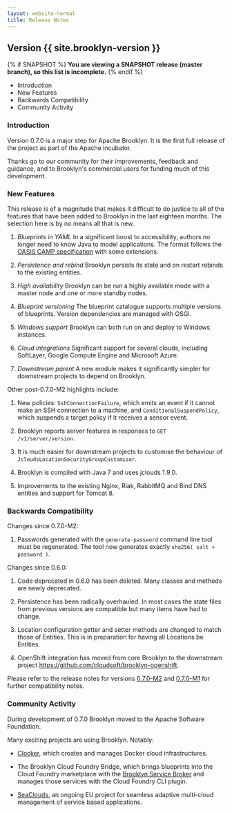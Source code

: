 ```yaml
---
layout: website-normal
title: Release Notes
---
```


## Version {{ site.brooklyn-version }}

{% if SNAPSHOT %}
**You are viewing a SNAPSHOT release (master branch), so this list is incomplete.**
{% endif %}

* Introduction
* New Features
* Backwards Compatibility
* Community Activity


### Introduction

Version 0.7.0 is a major step for Apache Brooklyn. It is the first full release
of the project as part of the Apache incubator.

Thanks go to our community for their improvements, feedback and guidance, and
to Brooklyn's commercial users for funding much of this development.


### New Features

This release is of a magnitude that makes it difficult to do justice to all of
the features that have been added to Brooklyn in the last eighteen months. The
selection here is by no means all that is new.

1. _Blueprints in YAML_ In a significant boost to accessibility, authors no
   longer need to know Java to model applications. The format follows the
   [OASIS CAMP specification](https://www.oasis-open.org/committees/camp/)
   with some extensions.

1. _Persistence and rebind_ Brooklyn persists its state and on restart rebinds
   to the existing entities.

1. _High availability_ Brooklyn can be run a highly available mode with a
   master node and one or more standby nodes.

1. _Blueprint versioning_ The blueprint catalogue supports multiple versions
   of blueprints. Version dependencies are managed with OSGi.

1. _Windows support_ Brooklyn can both run on and deploy to Windows instances.

1. _Cloud integrations_ Significant support for several clouds, including
   SoftLayer, Google Compute Engine and Microsoft Azure.

1. _Downstream parent_ A new module makes it significantly simpler for downstream
   projects to depend on Brooklyn.


Other post-0.7.0-M2 highlights include:

1. New policies: `SshConnectionFailure`, which emits an event if it cannot make
   an SSH connection to a machine, and `ConditionalSuspendPolicy`, which suspends
   a target policy if it receives a sensor event.

1. Brooklyn reports server features in responses to `GET /v1/server/version`.

1. It is much easier for downstream projects to customise the behaviour of
   `JcloudsLocationSecurityGroupCustomiser`.

1. Brooklyn is compiled with Java 7 and uses jclouds 1.9.0.

1. Improvements to the existing Nginx, Riak, RabbitMQ and Bind DNS entities and
   support for Tomcat 8.


### Backwards Compatibility

Changes since 0.7.0-M2:

1. Passwords generated with the `generate-password` command line tool must be
   regenerated. The tool now generates exactly `sha256( salt + password )`.

Changes since 0.6.0:

1. Code deprecated in 0.6.0 has been deleted. Many classes and methods are newly deprecated.

1. Persistence has been radically overhauled. In most cases the state files
   from previous versions are compatible but many items have had to change.

1. Location configuration getter and setter methods are changed to match those
   of Entities. This is in preparation for having all Locations be Entities.

1. OpenShift integration has moved from core Brooklyn to the downstream project
   https://github.com/cloudsoft/brooklyn-openshift.

Please refer to the release notes for versions
[0.7.0-M2](https://brooklyn.incubator.apache.org/v/0.7.0-M2-incubating/misc/release-notes.html)
and
[0.7.0-M1](https://brooklyn.incubator.apache.org/v/0.7.0-M1/start/release-notes.html)
for further compatibility notes.


### Community Activity

During development of 0.7.0 Brooklyn moved to the Apache Software Foundation.

Many exciting projects are using Brooklyn. Notably:

* [Clocker](http://clocker.io), which creates and manages Docker cloud
  infrastructures.

* The Brooklyn Cloud Foundry Bridge, which brings blueprints into the Cloud
  Foundry marketplace with the [Brooklyn Service
  Broker](https://github.com/cloudfoundry-incubator/brooklyn-service-broker)
  and manages those services with the Cloud Foundry CLI plugin.

* [SeaClouds](http://www.seaclouds-project.eu/), an ongoing EU project for
  seamless adaptive multi-cloud management of service based applications.

